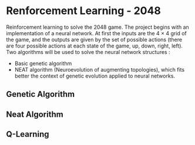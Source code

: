 # Renforcement Learning - 2048

Reinforcement learning to solve the 2048 game. The project begins with an implementation of a neural network. At first the inputs are the 4 $\times$ 4 grid of the game, and the outputs are given by the set of possible actions (there are four possible actions at each state of the game, up, down, right, left).
Two algorithms will be used to solve the neural network structures : 
- Basic genetic algorithm
- NEAT algorithm (Neuroevolution of augmenting topologies), which fits better the context of genetic evolution applied to neural networks.

## Genetic Algorithm

## Neat Algorithm

## Q-Learning